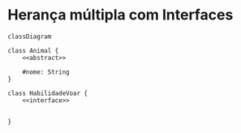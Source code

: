 # Herança múltipla com Interfaces

```mermaid
classDiagram
    
class Animal {
    <<abstract>>
    
    #nome: String
}

class HabilidadeVoar {
    <<interface>>
    
    
}
```